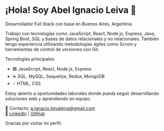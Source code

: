# ¡Hola! Soy Abel Ignacio Leiva 👋

Desarrollador Full Stack con base en Buenos Aires, Argentina.

Trabajo con tecnologías como JavaScript, React, Node.js, Express, Java, Spring Boot, SQL y bases de datos relacionales y no relacionales. También tengo experiencia utilizando metodologías ágiles como Scrum y herramientas de control de versiones con Git.

Tecnologías principales:
- 🟦 JavaScript, React, Node.js, Express
- ☕  SQL, MySQL, Sequelize, Redux, MongoDB
- 💡 HTML, CSS

Estoy abierto a oportunidades laborales donde pueda seguir desarrollando soluciones web y aprendiendo en equipo.

📩 Contacto: a.ignacio.leivaleiva@gmail.com  
🔗 [LinkedIn](https://www.linkedin.com/in/ignacio-leiva/) | [GitHub](https://github.com/Abel-Leiva)

Gracias por visitar mi perfil.

